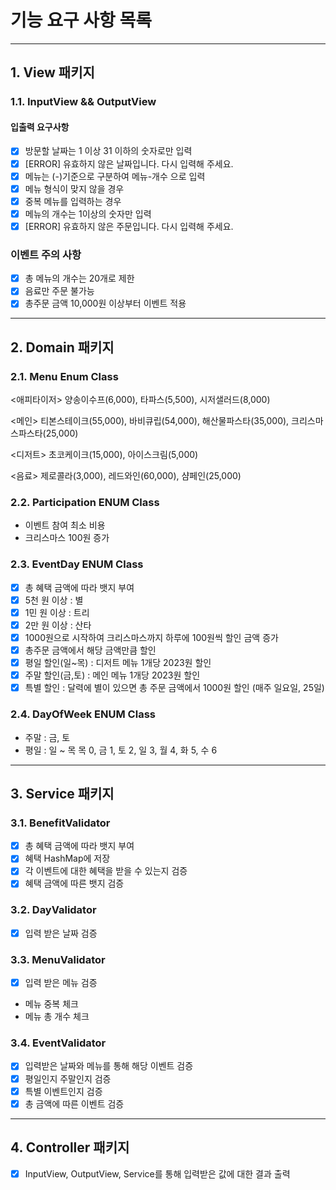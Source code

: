 # 기능 요구 사항 목록
***

## 1. View 패키지
### 1.1. InputView && OutputView

#### 입출력 요구사항
- [X] 방문할 날짜는 1 이상 31 이하의 숫자로만 입력
- [X] [ERROR] 유효하지 않은 날짜입니다. 다시 입력해 주세요.
- [X] 메뉴는  (-)기준으로 구분하여 메뉴-개수 으로 입력
- [X] 메뉴 형식이 맞지 않을 경우
- [X] 중복 메뉴를 입력하는 경우
- [X] 메뉴의 개수는 1이상의 숫자만 입력
- [X] [ERROR] 유효하지 않은 주문입니다. 다시 입력해 주세요.

### 이벤트 주의 사항
- [X] 총 메뉴의 개수는 20개로 제한
- [X] 음료만 주문 불가능
- [X] 총주문 금액 10,000원 이상부터 이벤트 적용
***
## 2. Domain 패키지
### 2.1. Menu Enum Class
<애피타이저>
양송이수프(6,000), 타파스(5,500), 시저샐러드(8,000)

<메인>
티본스테이크(55,000), 바비큐립(54,000), 해산물파스타(35,000), 크리스마스파스타(25,000)

<디저트>
초코케이크(15,000), 아이스크림(5,000)

<음료>
제로콜라(3,000), 레드와인(60,000), 샴페인(25,000)

### 2.2. Participation ENUM Class
- 이벤트 참여 최소 비용
- 크리스마스 100원 증가

### 2.3. EventDay ENUM Class
- [X] 총 혜택 금액에 따라 뱃지 부여
- [X] 5천 원 이상 : 별
- [X] 1민 원 이상 : 트리
- [X] 2만 원 이상 : 산타
- [X] 1000원으로 시작하여 크리스마스까지 하루에 100원씩 할인 금액 증가
- [X] 총주문 금액에서 해당 금액만큼 할인
- [X] 평일 할인(일~목) : 디저트 메뉴 1개당 2023원 할인
- [X] 주말 할인(금,토) : 메인 메뉴 1개당 2023원 할인
- [X] 특별 할인 : 달력에 별이 있으면 총 주문 금액에서 1000원 할인 (매주 일요일, 25일)

### 2.4. DayOfWeek ENUM Class
- 주말 : 금, 토
- 평일 : 일 ~ 목
목 0, 금 1, 토 2, 일 3, 월 4, 화 5, 수 6
***
## 3. Service 패키지
### 3.1. BenefitValidator
- [X] 총 혜택 금액에 따라 뱃지 부여
- [X] 혜택 HashMap에 저장
- [X] 각 이벤트에 대한 혜택을 받을 수 있는지 검증
- [X] 혜택 금액에 따른 뱃지 검증

### 3.2. DayValidator
- [X] 입력 받은 날짜 검증

### 3.3. MenuValidator
- [X] 입력 받은 메뉴 검증
- 메뉴 중복 체크
- 메뉴 총 개수 체크

### 3.4. EventValidator
- [X] 입력받은 날짜와 메뉴를 통해 해당 이벤트 검증
- [X] 평일인지 주말인지 검증
- [X] 특별 이벤트인지 검증
- [X] 총 금액에 따른 이벤트 검증
***
## 4. Controller 패키지
- [X] InputView, OutputView, Service를 통해 입력받은 값에 대한 결과 출력

